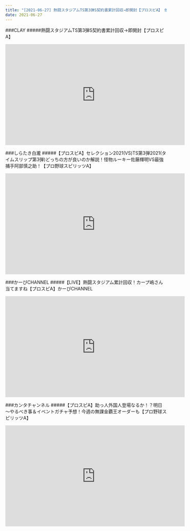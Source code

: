 ```yaml
---
title: "[2021-06-27] 熱闘スタジアムTS第3弾S契約書累計回収→即開封【プロスピA】 他"
date: 2021-06-27
---
```

###CLAY
#####熱闘スタジアムTS第3弾S契約書累計回収→即開封【プロスピA】
<iframe width="560" height="315" src="https://www.youtube.com/embed/wycbQZR0K5s" frameborder="0" allow="accelerometer; autoplay; clipboard-write; encrypted-media; gyroscope; picture-in-picture" allowfullscreen></iframe>

###しらたき白瀧
#####【プロスピA】セレクション2021(VS)TS第3弾2021(タイムスリップ第3弾)どっちの方が良いのか解説！怪物ルーキー佐藤輝明VS最強捕手阿部慎之助！【プロ野球スピリッツA】
<iframe width="560" height="315" src="https://www.youtube.com/embed/G4HhCDNzrvc" frameborder="0" allow="accelerometer; autoplay; clipboard-write; encrypted-media; gyroscope; picture-in-picture" allowfullscreen></iframe>

###かーぴCHANNEL
#####【LIVE】熱闘スタジアム累計回収！カープ嶋さん当てますね【プロスピA】かーぴCHANNEL
<iframe width="560" height="315" src="https://www.youtube.com/embed/APPOx686ADc" frameborder="0" allow="accelerometer; autoplay; clipboard-write; encrypted-media; gyroscope; picture-in-picture" allowfullscreen></iframe>

###カンタチャンネル
#####【プロスピA】助っ人外国人登場なるか！？明日～やるべき事＆イベントガチャ予想！今週の無課金覇王オーダーも【プロ野球スピリッツA】
<iframe width="560" height="315" src="https://www.youtube.com/embed/CsphBMS_2oI" frameborder="0" allow="accelerometer; autoplay; clipboard-write; encrypted-media; gyroscope; picture-in-picture" allowfullscreen></iframe>

